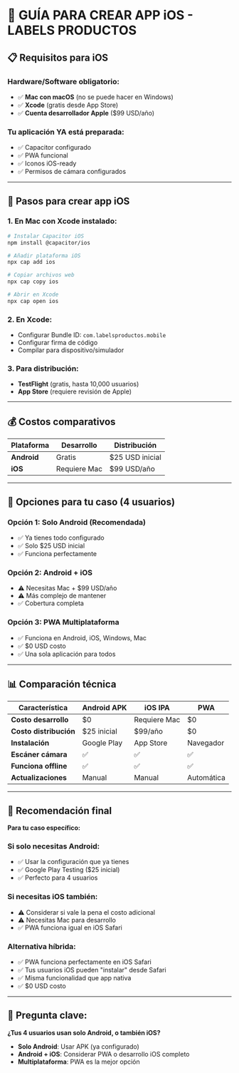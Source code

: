# 🍎 GUÍA PARA CREAR APP iOS - LABELS PRODUCTOS

## 📋 Requisitos para iOS

### Hardware/Software obligatorio:
- ✅ **Mac con macOS** (no se puede hacer en Windows)
- ✅ **Xcode** (gratis desde App Store)
- ✅ **Cuenta desarrollador Apple** ($99 USD/año)

### Tu aplicación YA está preparada:
- ✅ Capacitor configurado
- ✅ PWA funcional
- ✅ Iconos iOS-ready
- ✅ Permisos de cámara configurados

---

## 🚀 Pasos para crear app iOS

### 1. En Mac con Xcode instalado:

```bash
# Instalar Capacitor iOS
npm install @capacitor/ios

# Añadir plataforma iOS
npx cap add ios

# Copiar archivos web
npx cap copy ios

# Abrir en Xcode
npx cap open ios
```

### 2. En Xcode:
- Configurar Bundle ID: `com.labelsproductos.mobile`
- Configurar firma de código
- Compilar para dispositivo/simulador

### 3. Para distribución:
- **TestFlight** (gratis, hasta 10,000 usuarios)
- **App Store** (requiere revisión de Apple)

---

## 💰 Costos comparativos

| Plataforma | Desarrollo | Distribución |
|---|---|---|
| **Android** | Gratis | $25 USD inicial |
| **iOS** | Requiere Mac | $99 USD/año |

---

## 🎯 Opciones para tu caso (4 usuarios)

### Opción 1: Solo Android (Recomendada)
- ✅ Ya tienes todo configurado
- ✅ Solo $25 USD inicial
- ✅ Funciona perfectamente

### Opción 2: Android + iOS
- ⚠️ Necesitas Mac + $99 USD/año
- ⚠️ Más complejo de mantener
- ✅ Cobertura completa

### Opción 3: PWA Multiplataforma
- ✅ Funciona en Android, iOS, Windows, Mac
- ✅ $0 USD costo
- ✅ Una sola aplicación para todos

---

## 📊 Comparación técnica

| Característica | Android APK | iOS IPA | PWA |
|---|---|---|---|
| **Costo desarrollo** | $0 | Requiere Mac | $0 |
| **Costo distribución** | $25 inicial | $99/año | $0 |
| **Instalación** | Google Play | App Store | Navegador |
| **Escáner cámara** | ✅ | ✅ | ✅ |
| **Funciona offline** | ✅ | ✅ | ✅ |
| **Actualizaciones** | Manual | Manual | Automática |

---

## 🎯 Recomendación final

**Para tu caso específico:**

### Si solo necesitas Android:
- ✅ Usar la configuración que ya tienes
- ✅ Google Play Testing ($25 inicial)
- ✅ Perfecto para 4 usuarios

### Si necesitas iOS también:
- ⚠️ Considerar si vale la pena el costo adicional
- ⚠️ Necesitas Mac para desarrollo
- ✅ PWA funciona igual en iOS Safari

### Alternativa híbrida:
- ✅ PWA funciona perfectamente en iOS Safari
- ✅ Tus usuarios iOS pueden "instalar" desde Safari
- ✅ Misma funcionalidad que app nativa
- ✅ $0 USD costo

---

## 🤔 Pregunta clave:

**¿Tus 4 usuarios usan solo Android, o también iOS?**

- **Solo Android**: Usar APK (ya configurado)
- **Android + iOS**: Considerar PWA o desarrollo iOS completo
- **Multiplataforma**: PWA es la mejor opción
